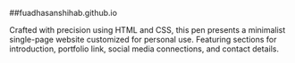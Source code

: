 ##fuadhasanshihab.github.io

Crafted with precision using HTML and CSS, this pen presents a minimalist single-page website customized for personal use. Featuring sections for introduction, portfolio link, social media connections, and contact details.
